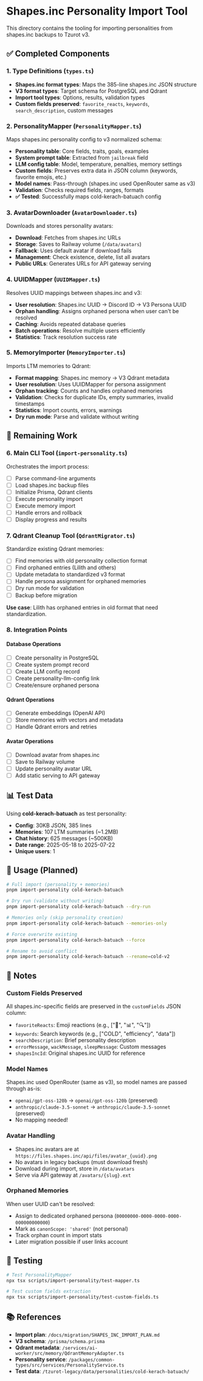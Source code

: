 # Shapes.inc Personality Import Tool

This directory contains the tooling for importing personalities from shapes.inc backups to Tzurot v3.

## ✅ Completed Components

### 1. Type Definitions (`types.ts`)
- **Shapes.inc format types**: Maps the 385-line shapes.inc JSON structure
- **V3 format types**: Target schema for PostgreSQL and Qdrant
- **Import tool types**: Options, results, validation types
- **Custom fields preserved**: `favorite_reacts`, `keywords`, `search_description`, custom messages

### 2. PersonalityMapper (`PersonalityMapper.ts`)
Maps shapes.inc personality config to v3 normalized schema:
- **Personality table**: Core fields, traits, goals, examples
- **System prompt table**: Extracted from `jailbreak` field
- **LLM config table**: Model, temperature, penalties, memory settings
- **Custom fields**: Preserves extra data in JSON column (keywords, favorite emojis, etc.)
- **Model names**: Pass-through (shapes.inc used OpenRouter same as v3)
- **Validation**: Checks required fields, ranges, formats
- **✅ Tested**: Successfully maps cold-kerach-batuach config

### 3. AvatarDownloader (`AvatarDownloader.ts`)
Downloads and stores personality avatars:
- **Download**: Fetches from shapes.inc URLs
- **Storage**: Saves to Railway volume (`/data/avatars`)
- **Fallback**: Uses default avatar if download fails
- **Management**: Check existence, delete, list all avatars
- **Public URLs**: Generates URLs for API gateway serving

### 4. UUIDMapper (`UUIDMapper.ts`)
Resolves UUID mappings between shapes.inc and v3:
- **User resolution**: Shapes.inc UUID → Discord ID → V3 Persona UUID
- **Orphan handling**: Assigns orphaned persona when user can't be resolved
- **Caching**: Avoids repeated database queries
- **Batch operations**: Resolve multiple users efficiently
- **Statistics**: Track resolution success rate

### 5. MemoryImporter (`MemoryImporter.ts`)
Imports LTM memories to Qdrant:
- **Format mapping**: Shapes.inc memory → V3 Qdrant metadata
- **User resolution**: Uses UUIDMapper for persona assignment
- **Orphan tracking**: Counts and handles orphaned memories
- **Validation**: Checks for duplicate IDs, empty summaries, invalid timestamps
- **Statistics**: Import counts, errors, warnings
- **Dry run mode**: Parse and validate without writing

## 🚧 Remaining Work

### 6. Main CLI Tool (`import-personality.ts`)
Orchestrates the import process:
- [ ] Parse command-line arguments
- [ ] Load shapes.inc backup files
- [ ] Initialize Prisma, Qdrant clients
- [ ] Execute personality import
- [ ] Execute memory import
- [ ] Handle errors and rollback
- [ ] Display progress and results

### 7. Qdrant Cleanup Tool (`QdrantMigrator.ts`)
Standardize existing Qdrant memories:
- [ ] Find memories with old personality collection format
- [ ] Find orphaned entries (Lilith and others)
- [ ] Update metadata to standardized v3 format
- [ ] Handle persona assignment for orphaned memories
- [ ] Dry run mode for validation
- [ ] Backup before migration

**Use case**: Lilith has orphaned entries in old format that need standardization.

### 8. Integration Points

#### Database Operations
- [ ] Create personality in PostgreSQL
- [ ] Create system prompt record
- [ ] Create LLM config record
- [ ] Create personality-llm-config link
- [ ] Create/ensure orphaned persona

#### Qdrant Operations
- [ ] Generate embeddings (OpenAI API)
- [ ] Store memories with vectors and metadata
- [ ] Handle Qdrant errors and retries

#### Avatar Operations
- [ ] Download avatar from shapes.inc
- [ ] Save to Railway volume
- [ ] Update personality avatar URL
- [ ] Add static serving to API gateway

## 📊 Test Data

Using **cold-kerach-batuach** as test personality:
- **Config**: 30KB JSON, 385 lines
- **Memories**: 107 LTM summaries (~1.2MB)
- **Chat history**: 625 messages (~500KB)
- **Date range**: 2025-05-18 to 2025-07-22
- **Unique users**: 1

## 🔧 Usage (Planned)

```bash
# Full import (personality + memories)
pnpm import-personality cold-kerach-batuach

# Dry run (validate without writing)
pnpm import-personality cold-kerach-batuach --dry-run

# Memories only (skip personality creation)
pnpm import-personality cold-kerach-batuach --memories-only

# Force overwrite existing
pnpm import-personality cold-kerach-batuach --force

# Rename to avoid conflict
pnpm import-personality cold-kerach-batuach --rename=cold-v2
```

## 📝 Notes

### Custom Fields Preserved
All shapes.inc-specific fields are preserved in the `customFields` JSON column:
- `favoriteReacts`: Emoji reactions (e.g., ["🧊", "📊", "🔍"])
- `keywords`: Search keywords (e.g., ["COLD", "efficiency", "data"])
- `searchDescription`: Brief personality description
- `errorMessage`, `wackMessage`, `sleepMessage`: Custom messages
- `shapesIncId`: Original shapes.inc UUID for reference

### Model Names
Shapes.inc used OpenRouter (same as v3), so model names are passed through as-is:
- `openai/gpt-oss-120b` → `openai/gpt-oss-120b` (preserved)
- `anthropic/claude-3.5-sonnet` → `anthropic/claude-3.5-sonnet` (preserved)
- No mapping needed!

### Avatar Handling
- Shapes.inc avatars are at `https://files.shapes.inc/api/files/avatar_{uuid}.png`
- No avatars in legacy backups (must download fresh)
- Download during import, store in `/data/avatars`
- Serve via API gateway at `/avatars/{slug}.ext`

### Orphaned Memories
When user UUID can't be resolved:
- Assign to dedicated orphaned persona (`00000000-0000-0000-0000-000000000000`)
- Mark as `canonScope: 'shared'` (not personal)
- Track orphan count in import stats
- Later migration possible if user links account

## 🧪 Testing

```bash
# Test PersonalityMapper
npx tsx scripts/import-personality/test-mapper.ts

# Test custom fields extraction
npx tsx scripts/import-personality/test-custom-fields.ts
```

## 📚 References

- **Import plan**: `/docs/migration/SHAPES_INC_IMPORT_PLAN.md`
- **V3 schema**: `/prisma/schema.prisma`
- **Qdrant metadata**: `/services/ai-worker/src/memory/QdrantMemoryAdapter.ts`
- **Personality service**: `/packages/common-types/src/services/PersonalityService.ts`
- **Test data**: `/tzurot-legacy/data/personalities/cold-kerach-batuach/`

